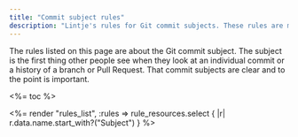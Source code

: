 ```yaml
---
title: "Commit subject rules"
description: "Lintje's rules for Git commit subjects. These rules are made to improve the Git commit subject: the first thing people see when they see a commit."
---
```


The rules listed on this page are about the Git commit subject. The subject is the first thing other people see when they look at an individual commit or a history of a branch or Pull Request. That commit subjects are clear and to the point is important.

<%= toc %>

<%= render "rules_list", :rules => rule_resources.select { |r| r.data.name.start_with?("Subject") } %>
